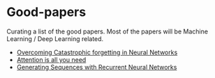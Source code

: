 # Good-papers

Curating a list of the good papers. Most of the papers will be Machine Learning / Deep Learning related.

* [Overcoming Catastrophic forgetting in Neural Networks](http://www.pnas.org/content/early/2017/03/13/1611835114.full.pdf)
* [Attention is all you need](https://arxiv.org/pdf/1706.03762)
* [Generating Sequences with Recurrent Neural Networks](https://arxiv.org/pdf/1308.0850)
